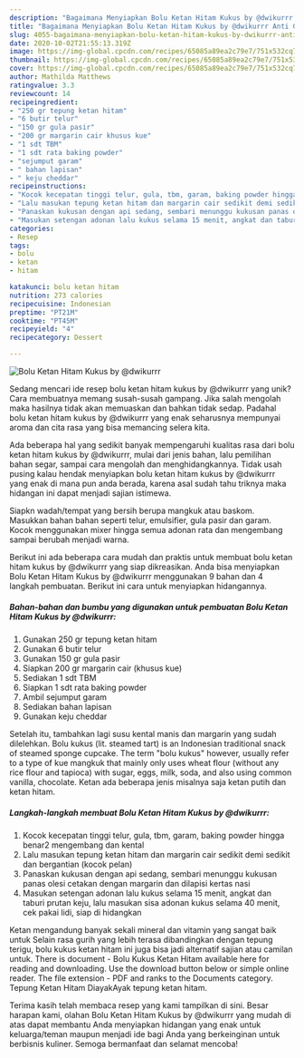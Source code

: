```yaml
---
description: "Bagaimana Menyiapkan Bolu Ketan Hitam Kukus by @dwikurrr Anti Gagal"
title: "Bagaimana Menyiapkan Bolu Ketan Hitam Kukus by @dwikurrr Anti Gagal"
slug: 4055-bagaimana-menyiapkan-bolu-ketan-hitam-kukus-by-dwikurrr-anti-gagal
date: 2020-10-02T21:55:13.319Z
image: https://img-global.cpcdn.com/recipes/65085a89ea2c79e7/751x532cq70/bolu-ketan-hitam-kukus-by-dwikurrr-foto-resep-utama.jpg
thumbnail: https://img-global.cpcdn.com/recipes/65085a89ea2c79e7/751x532cq70/bolu-ketan-hitam-kukus-by-dwikurrr-foto-resep-utama.jpg
cover: https://img-global.cpcdn.com/recipes/65085a89ea2c79e7/751x532cq70/bolu-ketan-hitam-kukus-by-dwikurrr-foto-resep-utama.jpg
author: Mathilda Matthews
ratingvalue: 3.3
reviewcount: 14
recipeingredient:
- "250 gr tepung ketan hitam"
- "6 butir telur"
- "150 gr gula pasir"
- "200 gr margarin cair khusus kue"
- "1 sdt TBM"
- "1 sdt rata baking powder"
- "sejumput garam"
- " bahan lapisan"
- " keju cheddar"
recipeinstructions:
- "Kocok kecepatan tinggi telur, gula, tbm, garam, baking powder hingga benar2 mengembang dan kental"
- "Lalu masukan tepung ketan hitam dan margarin cair sedikit demi sedikit dan bergantian (kocok pelan)"
- "Panaskan kukusan dengan api sedang, sembari menunggu kukusan panas olesi cetakan dengan margarin dan dilapisi kertas nasi"
- "Masukan setengan adonan lalu kukus selama 15 menit, angkat dan taburi prutan keju, lalu masukan sisa adonan kukus selama 40 menit, cek pakai lidi, siap di hidangkan"
categories:
- Resep
tags:
- bolu
- ketan
- hitam

katakunci: bolu ketan hitam 
nutrition: 273 calories
recipecuisine: Indonesian
preptime: "PT21M"
cooktime: "PT45M"
recipeyield: "4"
recipecategory: Dessert

---
```



![Bolu Ketan Hitam Kukus by @dwikurrr](https://img-global.cpcdn.com/recipes/65085a89ea2c79e7/751x532cq70/bolu-ketan-hitam-kukus-by-dwikurrr-foto-resep-utama.jpg)

Sedang mencari ide resep bolu ketan hitam kukus by @dwikurrr yang unik? Cara membuatnya memang susah-susah gampang. Jika salah mengolah maka hasilnya tidak akan memuaskan dan bahkan tidak sedap. Padahal bolu ketan hitam kukus by @dwikurrr yang enak seharusnya mempunyai aroma dan cita rasa yang bisa memancing selera kita.

Ada beberapa hal yang sedikit banyak mempengaruhi kualitas rasa dari bolu ketan hitam kukus by @dwikurrr, mulai dari jenis bahan, lalu pemilihan bahan segar, sampai cara mengolah dan menghidangkannya. Tidak usah pusing kalau hendak menyiapkan bolu ketan hitam kukus by @dwikurrr yang enak di mana pun anda berada, karena asal sudah tahu triknya maka hidangan ini dapat menjadi sajian istimewa.

Siapkn wadah/tempat yang bersih berupa mangkuk atau baskom. Masukkan bahan bahan seperti telur, emulsifier, gula pasir dan garam. Kocok menggunakan mixer hingga semua adonan rata dan mengembang sampai berubah menjadi warna.


Berikut ini ada beberapa cara mudah dan praktis untuk membuat bolu ketan hitam kukus by @dwikurrr yang siap dikreasikan. Anda bisa menyiapkan Bolu Ketan Hitam Kukus by @dwikurrr menggunakan 9 bahan dan 4 langkah pembuatan. Berikut ini cara untuk menyiapkan hidangannya.

<!--inarticleads1-->

##### Bahan-bahan dan bumbu yang digunakan untuk pembuatan Bolu Ketan Hitam Kukus by @dwikurrr:

1. Gunakan 250 gr tepung ketan hitam
1. Gunakan 6 butir telur
1. Gunakan 150 gr gula pasir
1. Siapkan 200 gr margarin cair (khusus kue)
1. Sediakan 1 sdt TBM
1. Siapkan 1 sdt rata baking powder
1. Ambil sejumput garam
1. Sediakan  bahan lapisan
1. Gunakan  keju cheddar


Setelah itu, tambahkan lagi susu kental manis dan margarin yang sudah dilelehkan. Bolu kukus (lit. steamed tart) is an Indonesian traditional snack of steamed sponge cupcake. The term &#34;bolu kukus&#34; however, usually refer to a type of kue mangkuk that mainly only uses wheat flour (without any rice flour and tapioca) with sugar, eggs, milk, soda, and also using common vanilla, chocolate. Ketan ada beberapa jenis misalnya saja ketan putih dan ketan hitam. 

<!--inarticleads2-->

##### Langkah-langkah membuat Bolu Ketan Hitam Kukus by @dwikurrr:

1. Kocok kecepatan tinggi telur, gula, tbm, garam, baking powder hingga benar2 mengembang dan kental
1. Lalu masukan tepung ketan hitam dan margarin cair sedikit demi sedikit dan bergantian (kocok pelan)
1. Panaskan kukusan dengan api sedang, sembari menunggu kukusan panas olesi cetakan dengan margarin dan dilapisi kertas nasi
1. Masukan setengan adonan lalu kukus selama 15 menit, angkat dan taburi prutan keju, lalu masukan sisa adonan kukus selama 40 menit, cek pakai lidi, siap di hidangkan


Ketan mengandung banyak sekali mineral dan vitamin yang sangat baik untuk Selain rasa gurih yang lebih terasa dibandingkan dengan tepung terigu, bolu kukus ketan hitam ini juga bisa jadi alternatif sajian atau camilan untuk. There is document - Bolu Kukus Ketan Hitam available here for reading and downloading. Use the download button below or simple online reader. The file extension - PDF and ranks to the Documents category. Tepung Ketan Hitam DiayakAyak tepung ketan hitam. 

Terima kasih telah membaca resep yang kami tampilkan di sini. Besar harapan kami, olahan Bolu Ketan Hitam Kukus by @dwikurrr yang mudah di atas dapat membantu Anda menyiapkan hidangan yang enak untuk keluarga/teman maupun menjadi ide bagi Anda yang berkeinginan untuk berbisnis kuliner. Semoga bermanfaat dan selamat mencoba!
